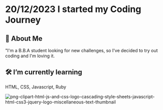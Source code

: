 
# 20/12/2023 I started my Coding Journey




## 🚀 About Me
"I'm a B.B.A student looking for new challenges, so I've decided to try out coding and I'm loving it. 

## 🛠 I’m currently learning
HTML, CSS, Javascript, Ruby 



![png-clipart-html-js-and-css-logo-cascading-style-sheets-javascript-html-css3-jquery-logo-miscellaneous-text-thumbnail](https://github.com/RunTheLi/RunTheLi/assets/157675387/2a16d742-628e-444f-86b9-9df625623a3b)


